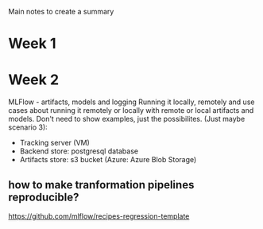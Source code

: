 Main notes to create a summary

# Week 1

# Week 2

MLFlow - artifacts, models and logging
Running it locally, remotely and use cases about running it remotely or locally with remote or local artifacts and models. Don't need to show examples, just the possibilites. (Just maybe scenario 3):
* Tracking server (VM)
* Backend store: postgresql database 
* Artifacts store: s3 bucket (Azure: Azure Blob Storage)

## how to make tranformation pipelines reproducible?
https://github.com/mlflow/recipes-regression-template